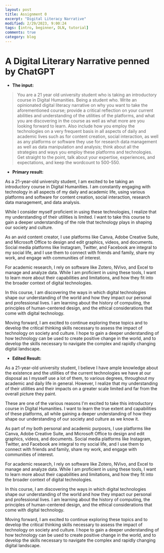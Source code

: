 ```yaml
---
layout: post
title: Assignment 0
excerpt: "Digital Literacy Narrative"
modified: 2/29/2023, 9:00:24
tags: [intro, beginner, DLN, tutorial]
comments: true
category: blog
---
```


# **A Digital Literary Narrative penned by ChatGPT**

- **The input:**

> You are a 21 year old university student who is taking an introductory course in Digital Humanities. Being a student who. Write an opinionated digital literacy narrative on why you want to take the aforementioned course; provide a critical reflection on your current abilities and understanding of the utilities of the platforms, and what you are discovering in the course as well as what more are you looking forward to learn. Also include how you employ the technologies on a very frequent basis in all aspects of daily and academic lives such as for content creation, social interaction, as well as any platforms or software they use for research data management as well as data manipulation and analysis; think about all the strategies and ways you employ these platforms and technologies.
Get straight to the point, talk about your expertise, experiences, and expectations, and keep the wordcount to 500-550.


- **Primary result:**

As a 21-year-old university student, I am excited to be taking an introductory course in Digital Humanities. I am constantly engaging with technology in all aspects of my daily and academic life, using various platforms and software for content creation, social interaction, research data management, and data analysis.

While I consider myself proficient in using these technologies, I realize that my understanding of their utilities is limited. I want to take this course to gain a deeper understanding of the role that technology plays in shaping our society and culture.

As an avid content creator, I use platforms like Canva, Adobe Creative Suite, and Microsoft Office to design and edit graphics, videos, and documents. Social media platforms like Instagram, Twitter, and Facebook are integral to my social life, and I use them to connect with friends and family, share my work, and engage with communities of interest.

For academic research, I rely on software like Zotero, NVivo, and Excel to manage and analyze data. While I am proficient in using these tools, I want to learn more about their capabilities and limitations, and how they fit into the broader context of digital technologies.

In this course, I am discovering the ways in which digital technologies shape our understanding of the world and how they impact our personal and professional lives. I am learning about the history of computing, the principles of human-centered design, and the ethical considerations that come with digital technology.

Moving forward, I am excited to continue exploring these topics and to develop the critical thinking skills necessary to assess the impact of technology on society and culture. I hope to gain a deeper understanding of how technology can be used to create positive change in the world, and to develop the skills necessary to navigate the complex and rapidly changing digital landscape.


- **Edited Result:**

As a 21-year-old university student, I believe I have ample knowledge about the existence and the utilities of the current technologies we have at our disposal as I mysself use a lot of them, to various degrees, throughout my academic and daily life in general. However, I realize that my understanding of their utilities and their impacts on a greater scale limited and far from the overall picture they paint.

These are one of the various reasons I'm excited to take this introductory course in Digital Humanities. I want to learn the true extent and capabilities of these platforms, all while gaining a deeper understanding of how they shape our understanding of our society and culture as we know it.

As part of my both personal and academic purposrs, I use platforms like Canva, Adobe Creative Suite, and Microsoft Office to design and edit graphics, videos, and documents. Social media platforms like Instagram, Twitter, and Facebook are integral to my social life, and I use them to connect with friends and family, share my work, and engage with communities of interest.

For academic research, I rely on software like Zotero, NVivo, and Excel to manage and analyze data. While I am proficient in using these tools, I want to learn more about their capabilities and limitations, and how they fit into the broader context of digital technologies.

In this course, I am discovering the ways in which digital technologies shape our understanding of the world and how they impact our personal and professional lives. I am learning about the history of computing, the principles of human-centered design, and the ethical considerations that come with digital technology.

Moving forward, I am excited to continue exploring these topics and to develop the critical thinking skills necessary to assess the impact of technology on society and culture. I hope to gain a deeper understanding of how technology can be used to create positive change in the world, and to develop the skills necessary to navigate the complex and rapidly changing digital landscape.
